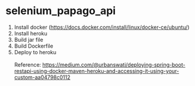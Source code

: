 # selenium_papago_api
1. Install docker (https://docs.docker.com/install/linux/docker-ce/ubuntu/)<br/>
2. Install heroku<br/>
3. Build jar file<br/>
4. Build Dockerfile<br/>
5. Deploy to heroku
<br/><br/>
Reference: https://medium.com/@urbanswati/deploying-spring-boot-restapi-using-docker-maven-heroku-and-accessing-it-using-your-custom-aa04798c0112
